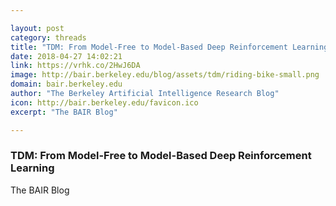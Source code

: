 ```yaml
---

layout: post
category: threads
title: "TDM: From Model-Free to Model-Based Deep Reinforcement Learning"
date: 2018-04-27 14:02:21
link: https://vrhk.co/2HwJ6DA
image: http://bair.berkeley.edu/blog/assets/tdm/riding-bike-small.png
domain: bair.berkeley.edu
author: "The Berkeley Artificial Intelligence Research Blog"
icon: http://bair.berkeley.edu/favicon.ico
excerpt: "The BAIR Blog"

---
```


### TDM: From Model-Free to Model-Based Deep Reinforcement Learning

The BAIR Blog